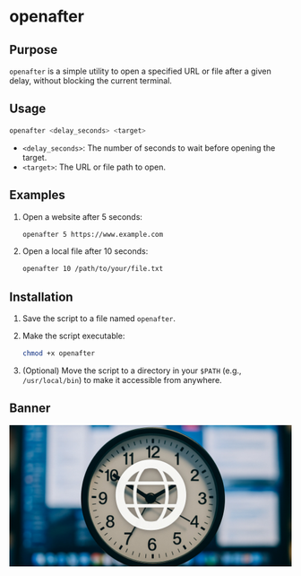# openafter

## Purpose

`openafter` is a simple utility to open a specified URL or file after a given delay, without blocking the current terminal.

## Usage

```bash
openafter <delay_seconds> <target>
```

*   `<delay_seconds>`: The number of seconds to wait before opening the target.
*   `<target>`: The URL or file path to open.

## Examples

1.  Open a website after 5 seconds:

    ```bash
    openafter 5 https://www.example.com
    ```

2.  Open a local file after 10 seconds:

    ```bash
    openafter 10 /path/to/your/file.txt
    ```

## Installation

1.  Save the script to a file named `openafter`.
2.  Make the script executable:

    ```bash
    chmod +x openafter
    ```

3.  (Optional) Move the script to a directory in your `$PATH` (e.g., `/usr/local/bin`) to make it accessible from anywhere.

## Banner

![Banner Image](banner.jpg)